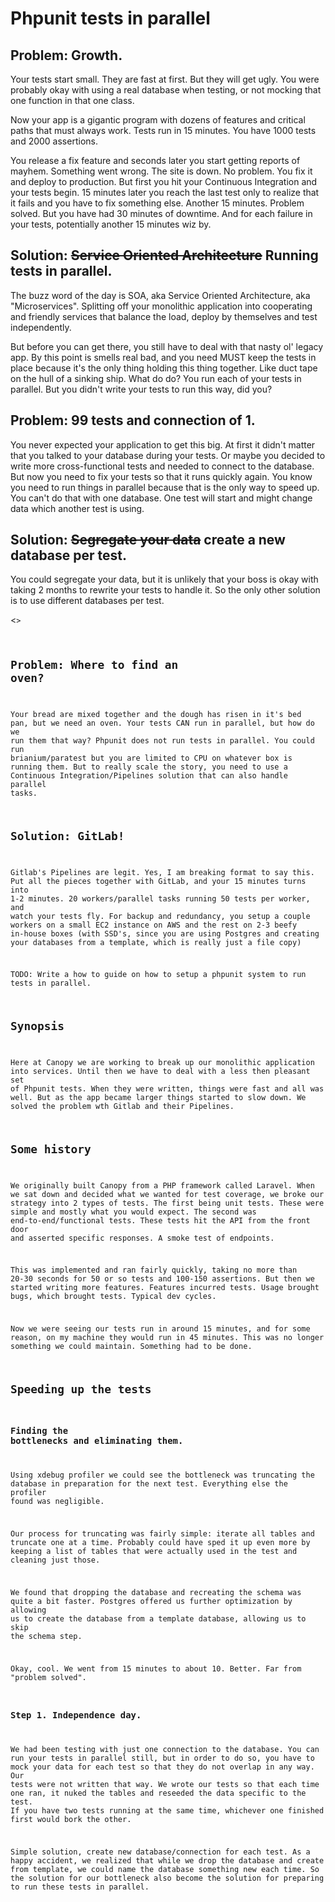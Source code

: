 # Phpunit tests in parallel

## Problem: Growth.
Your tests start small. They are fast at first. But they will get ugly. You were probably okay with using a real database when testing, or not mocking that one function in that one class.

Now your app is a gigantic program with dozens of features and critical paths that must always work. Tests run in 15 minutes. You have 1000 tests and 2000 assertions.

You release a fix feature and seconds later you start getting reports of mayhem. Something went wrong. The site is down. No problem. You fix it and deploy to production. But first you hit your Continuous Integration and your tests begin. 15 minutes later you reach the last test only to realize that it fails and you have to fix something else. Another 15 minutes. Problem solved. But you have had 30 minutes of downtime. And for each failure in your tests, potentially another 15 minutes wiz by.

## Solution: ~~Service Oriented Architecture~~ Running tests in parallel.
The buzz word of the day is SOA, aka Service Oriented Architecture, aka "Microservices". Splitting off your monolithic application into cooperating and friendly services that balance the load, deploy by themselves and test independently.

But before you can get there, you still have to deal with that nasty ol' legacy app. By this point is smells real bad, and you need MUST keep the tests in place because it's the only thing holding this thing together. Like duct tape on the hull of a sinking ship. What do do? You run each of your tests in parallel. But you didn't write your tests to run this way, did you?

## Problem: 99 tests and connection of 1.
You never expected your application to get this big. At first it didn't matter that you talked to your database during your tests. Or maybe you decided to write more cross-functional tests and needed to connect to the database. But now you need to fix your tests so that it runs quickly again. You know you need to run things in parallel because that is the only way to speed up. You can't do that with one database. One test will start and might change data which another test is using.

## Solution: ~~Segregate your data~~ create a new database per test.
You could segregate your data, but it is unlikely that your boss is okay with taking 2 months to rewrite your tests to handle it. So the only other solution is to use different databases per test.

<<code sample>>

## Problem: Where to find an oven?
Your bread are mixed together and the dough has risen in it's bed pan, but we need an oven. Your tests CAN run in parallel, but how do we run them that way? Phpunit does not run tests in parallel. You could run brianium/paratest<link> but you are limited to CPU on whatever box is running them. But to really scale the story, you need to use a Continuous Integration/Pipelines solution that can also handle parallel tasks.

## Solution: GitLab!
Gitlab's Pipelines are legit. Yes, I am breaking format to say this. Put all the pieces together with GitLab, and your 15 minutes turns into 1-2 minutes. 20 workers/parallel tasks running 50 tests per worker, and watch your tests fly. For backup and redundancy, you setup a couple workers on a small EC2 instance on AWS and the rest on 2-3 beefy in-house boxes (with SSD's, since you are using Postgres and creating your databases from a template, which is really just a file copy)


TODO: Write a how to guide on how to setup a phpunit system to run tests in parallel.
















## Synopsis
Here at Canopy we are working to break up our monolithic application into services. Until then we have to deal with a less then pleasant set of Phpunit tests. When they were written, things were fast and all was well. But as the app became larger things started to slow down. We solved the problem wth Gitlab and their Pipelines.

## Some history
We originally built Canopy from a PHP framework called Laravel. When we sat down and decided what we wanted for test coverage, we broke our strategy into 2 types of tests. The first being unit tests. These were simple and mostly what you would expect. The second was end-to-end/functional tests. These tests hit the API from the front door and asserted specific responses. A smoke test of endpoints.

This was implemented and ran fairly quickly, taking no more than 20-30 seconds for 50 or so tests and 100-150 assertions. But then we started writing more features. Features incurred tests. Usage brought bugs, which brought tests. Typical dev cycles.

Now we were seeing our tests run in around 15 minutes, and for some reason, on my machine they would run in 45 minutes. This was no longer something we could maintain. Something had to be done.

## Speeding up the tests

### Finding the bottlenecks and eliminating them.
Using xdebug profiler we could see the bottleneck was truncating the database in preparation for the next test. Everything else the profiler found was negligible.

Our process for truncating was fairly simple: iterate all tables and truncate one at a time. Probably could have sped it up even more by keeping a list of tables that were actually used in the test and cleaning just those.

We found that dropping the database and recreating the schema was quite a bit faster. Postgres offered us further optimization by allowing us to create the database from a template database, allowing us to skip the schema step.

Okay, cool. We went from 15 minutes to about 10. Better. Far from "problem solved".

### Step 1. Independence day.
We had been testing with just one connection to the database. You can run your tests in parallel still, but in order to do so, you have to mock your data for each test so that they do not overlap in any way. Our tests were not written that way. We wrote our tests so that each time one ran, it nuked the tables and reseeded the data specific to the test. If you have two tests running at the same time, whichever one finished first would bork the other.

Simple solution, create new database/connection for each test. As a happy accident, we realized that while we drop the database and create from template, we could name the database something new each time. So the solution for our bottleneck also become the solution for preparing to run these tests in parallel.

###
